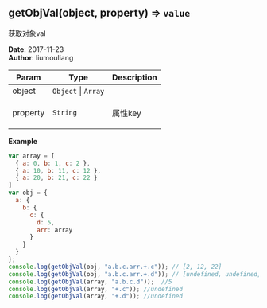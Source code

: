 ## getObjVal(object, property) ⇒ <code>value</code>
<p>获取对象val</p>

**Date**: 2017-11-23  
**Author**: liumouliang  

| Param | Type | Description |
| --- | --- | --- |
| object | <code>Object</code> \| <code>Array</code> |  |
| property | <code>String</code> | <p>属性key</p> |

**Example**  
```javascript
var array = [
  { a: 0, b: 1, c: 2 },
  { a: 10, b: 11, c: 12 },
  { a: 20, b: 21, c: 22 }
]
var obj = {
  a: {
    b: {
      c: {
        d: 5,
        arr: array
      }
    }
  }
};
console.log(getObjVal(obj, "a.b.c.arr.+.c")); // [2, 12, 22]
console.log(getObjVal(obj, "a.b.c.arr.+.d")); // [undefined, undefined, undefined]
console.log(getObjVal(array, "a.b.c.d"));  //5
console.log(getObjVal(array, "+.c")); //undefined
console.log(getObjVal(array, "+.d")); //undefined
```
